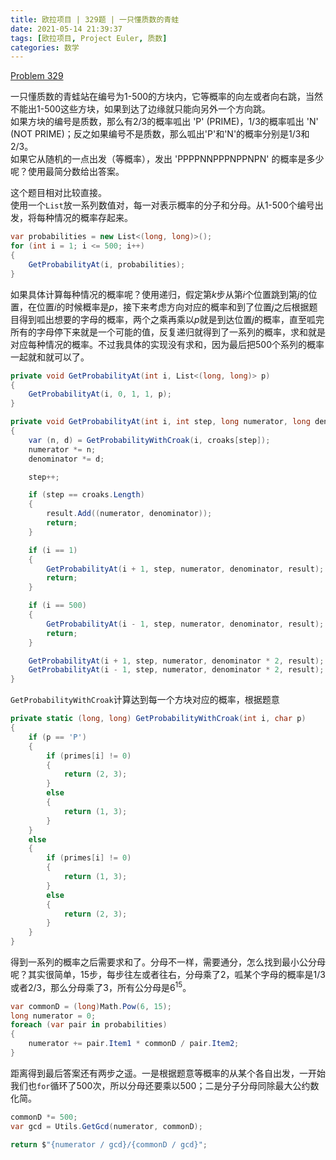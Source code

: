 ```yaml
---
title: 欧拉项目 | 329题 | 一只懂质数的青蛙
date: 2021-05-14 21:39:37
tags: [欧拉项目, Project Euler, 质数]
categories: 数学
---
```

[Problem 329](https://projecteuler.net/problem=329)

一只懂质数的青蛙站在编号为1-500的方块内，它等概率的向左或者向右跳，当然不能出1-500这些方块，如果到达了边缘就只能向另外一个方向跳。  
如果方块的编号是质数，那么有2/3的概率呱出 'P' (PRIME)，1/3的概率呱出 'N' (NOT PRIME)；反之如果编号不是质数，那么呱出'P'和'N'的概率分别是1/3和2/3。  
如果它从随机的一点出发（等概率），发出 'PPPPNNPPPNPPNPN' 的概率是多少呢？使用最简分数给出答案。

<!-- more -->

这个题目相对比较直接。  
使用一个`List`放一系列数值对，每一对表示概率的分子和分母。从1-500个编号出发，将每种情况的概率存起来。
``` csharp
var probabilities = new List<(long, long)>();
for (int i = 1; i <= 500; i++)
{
    GetProbabilityAt(i, probabilities);
}
```
如果具体计算每种情况的概率呢？使用递归，假定第$k$步从第$i$个位置跳到第$j$的位置，在位置$i$的时候概率是$p$，接下来考虑方向对应的概率和到了位置$j$之后根据题目得到呱出想要的字母的概率，两个之乘再乘以$p$就是到达位置$j$的概率，直至呱完所有的字母停下来就是一个可能的值，反复递归就得到了一系列的概率，求和就是对应每种情况的概率。不过我具体的实现没有求和，因为最后把500个系列的概率一起就和就可以了。
``` csharp
private void GetProbabilityAt(int i, List<(long, long)> p)
{
    GetProbabilityAt(i, 0, 1, 1, p);
}

private void GetProbabilityAt(int i, int step, long numerator, long denominator, List<(long, long)> result)
{
    var (n, d) = GetProbabilityWithCroak(i, croaks[step]);
    numerator *= n;
    denominator *= d;

    step++;

    if (step == croaks.Length)
    {
        result.Add((numerator, denominator));
        return;
    }

    if (i == 1)
    {
        GetProbabilityAt(i + 1, step, numerator, denominator, result);
        return;
    }

    if (i == 500)
    {
        GetProbabilityAt(i - 1, step, numerator, denominator, result);
        return;
    }

    GetProbabilityAt(i + 1, step, numerator, denominator * 2, result);
    GetProbabilityAt(i - 1, step, numerator, denominator * 2, result);
}
```
`GetProbabilityWithCroak`计算达到每一个方块对应的概率，根据题意
```csharp
private static (long, long) GetProbabilityWithCroak(int i, char p)
{
    if (p == 'P')
    {
        if (primes[i] != 0)
        {
            return (2, 3);
        }
        else
        {
            return (1, 3);
        }
    }
    else
    {
        if (primes[i] != 0)
        {
            return (1, 3);
        }
        else
        {
            return (2, 3);
        }
    }
}
```
得到一系列的概率之后需要求和了。分母不一样，需要通分，怎么找到最小公分母呢？其实很简单，15步，每步往左或者往右，分母乘了2，呱某个字母的概率是1/3或者2/3，那么分母乘了3，所有公分母是$6^{15}$。
``` csharp
var commonD = (long)Math.Pow(6, 15);
long numerator = 0;
foreach (var pair in probabilities)
{
    numerator += pair.Item1 * commonD / pair.Item2;
}
```
距离得到最后答案还有两步之遥。一是根据题意等概率的从某个各自出发，一开始我们也`for`循环了500次，所以分母还要乘以500；二是分子分母同除最大公约数化简。
``` csharp
commonD *= 500;
var gcd = Utils.GetGcd(numerator, commonD);

return $"{numerator / gcd}/{commonD / gcd}";
```
